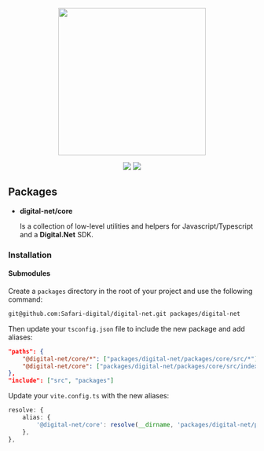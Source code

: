 <p align="center">
    <img width="300" src="/assets/logo-v1_full.svg">
</p>
<div align="center">
    <a href="https://github.com/safari-digital"><img src="https://img.shields.io/badge/safari-digital-green.svg"></a>
    <a href="https://www.typescriptlang.org"><img src="https://img.shields.io/badge/Typescript-blue.svg"></a>
</div>

## Packages

- **digital-net/core** 
    
    Is a collection of low-level utilities and helpers for Javascript/Typescript and a **Digital.Net** SDK.

### Installation
#### Submodules
Create a `packages` directory in the root of your project and use the following command:
```bash
git@github.com:Safari-digital/digital-net.git packages/digital-net
```

Then update your `tsconfig.json` file to include the new package and add aliases:
```json
"paths": {
    "@digital-net/core/*": ["packages/digital-net/packages/core/src/*"],
    "@digital-net/core": ["packages/digital-net/packages/core/src/index.ts"],
},
"include": ["src", "packages"]
```

Update your `vite.config.ts` with the new aliases:
```typescript
resolve: {
    alias: {
        '@digital-net/core': resolve(__dirname, 'packages/digital-net/packages/core/src/'),
    },
},
```

